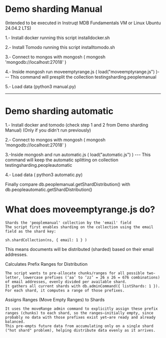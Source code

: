 # Demo sharding Manual

(Intended to be executed in Instruqt MDB Fundamentals VM or Linux Ubuntu 24.04.2 LTS)

1.- Install docker running this script installdocker.sh

2.- Install Tomodo running this script installtomodo.sh

3.- Connect to mongos with mongosh ( mongosh 'mongodb://localhost:27018' ) 

4.- Inside mongosh run moveemptyrange.js ( load("moveemptyrange.js") )--- This command will presplit the collection testingsharding.peoplemanual

5.- Load data (python3 manual.py)

---------------------------------------------
# Demo sharding automatic

1.- Install docker and tomodo (check step 1 and 2 from Demo sharding Manual) (Only if you didn't run previously)

2.- Connect to mongos with mongosh ( mongosh 'mongodb://localhost:27018' ) 

3.-Inside mongosh and run automatic.js ( load("automatic.js") ) --- This command will keep the automatic splitting on collection testingsharding.peopleautomatic

4.- Load data ( python3 automatic.py)


Finally compare db.peoplemanual.getShardDistribution() with db.peopleautomatic.getShardDistribution()



# What does moveemptyrange.js do?

    Shards the 'peoplemanual' collection by the 'email' field
    The script first enables sharding on the collection using the email field as the shard key:

    sh.shardCollection(ns, { email: 1 } )  

This means documents will be distributed (sharded) based on their email addresses.

Calculates Prefix Ranges for Distribution

    The script wants to pre-allocate chunks/ranges for all possible two-letter, lowercase prefixes (‘aa’ to ‘zz’ = 26 x 26 = 676 combinations) of email addresses, evenly divided per available shard.
    It gathers all current shards with db.adminCommand({ listShards: 1 }).
    For each shard, it computes a range of those prefixes.

Assigns Ranges (Move Empty Ranges) to Shards

    It uses the moveRange admin command to explicitly assign these prefix ranges (chunks) to each shard, so the ranges—initially empty, since probably no data with those prefixes exist yet—are ready and already balanced.
    This pre-empts future data from accumulating only on a single shard ("hot shard" problem), helping distribute data evenly as it arrives.


